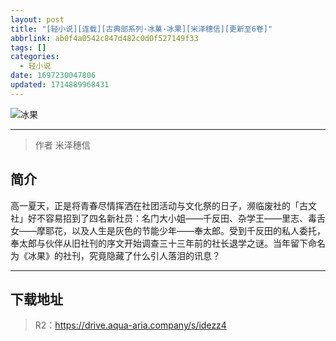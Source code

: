 ```yaml
---
layout: post
title: "[轻小说][连载][古典部系列·冰菓·冰果][米泽穗信][更新至6卷]"
abbrlink: ab0f4a0542c847d482c0d0f527149f33
tags: []
categories:
  - 轻小说
date: 1697230047806
updated: 1714889968431
---
```


![冰果](https://i0.wp.com/img.20000207.xyz/file/b9307e34875fabbc50c8d.jpg)

***

> 作者  米泽穗信

## 简介

高一夏天，正是将青春尽情挥洒在社团活动与文化祭的日子，濒临废社的「古文社」好不容易招到了四名新社员：名门大小姐——千反田、杂学王——里志、毒舌女——摩耶花，以及人生是灰色的节能少年——奉太郎。受到千反田的私人委托，奉太郎与伙伴从旧社刊的序文开始调查三十三年前的社长退学之谜。当年留下命名为《冰果》的社刊，究竟隐藏了什么引人落泪的讯息？

***

## 下载地址

> R2：<https://drive.aqua-aria.company/s/idezz4>
